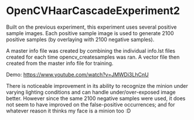 # OpenCVHaarCascadeExperiment2

Built on the previous experiment, this experiment uses several positive sample images. Each positive sample image is used to generate 2100 positive samples (by overlaying with 2100 negative samples).

A master info file was created by combining the individual info.lst files created for each time opencv_createsamples was ran. A vector file then created from the master info file for training.

Demo: https://www.youtube.com/watch?v=JMWDi3LhCnU

There is noticeable improvement in its ability to recognize the minion under varying lighting conditions and can handle under/over-exposed image better. However since the same 2100 negative samples were used, it does not seem to have improved on the false-positive occurrences; and for whatever reason it thinks my face is a minion too :D
